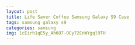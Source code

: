```yaml
---
layout: post
title: Life Saver Coffee Samsung Galaxy S9 Case
tags: samsung galaxy s9
categories: samsung
img: 1cEirh1qE5y_Ah6O7-OCy72CnWYgql9TH
---
```

